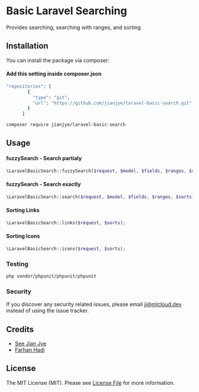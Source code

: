 # Basic Laravel Searching

Provides searching, searching with ranges, and sorting

## Installation

You can install the package via composer:
#### Add this setting inside composer.json
```bash
"repositories": [
        {
          "type": "git",
          "url": "https://github.com/jianjye/laravel-basic-search.git"
        }
      ]
```

```bash
composer require jianjye/laravel-basic-search
```

## Usage

#### fuzzySearch - Search partialy
``` php
\LaravelBasicSearch::fuzzySearch($request, $model, $fields, $ranges, $sorts);
```

#### fuzzySearch - Search exactly
``` php
\LaravelBasicSearch::search($request, $model, $fields, $ranges, $sorts);
```

#### Sorting Links
``` php
\LaravelBasicSearch::links($request, $sorts);
```

#### Sorting Icons
``` php
\LaravelBasicSearch::icons($request, $sorts);
```

### Testing

``` bash
php vendor/phpunit/phpunit/phpunit
```


### Security

If you discover any security related issues, please email jj@mlcloud.dev instead of using the issue tracker.

## Credits

- [See Jian Jye](https://github.com/jianjye)
- [Farhan Hadi](https://github.com/xitox97)

## License

The MIT License (MIT). Please see [License File](LICENSE.md) for more information.
